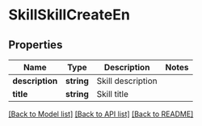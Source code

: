 # SkillSkillCreateEn

## Properties
Name | Type | Description | Notes
------------ | ------------- | ------------- | -------------
**description** | **string** | Skill description | 
**title** | **string** | Skill title | 

[[Back to Model list]](../README.md#documentation-for-models) [[Back to API list]](../README.md#documentation-for-api-endpoints) [[Back to README]](../README.md)


